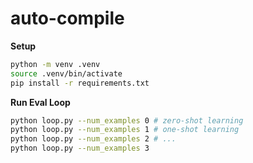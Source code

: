 # auto-compile

**Setup**
```bash
python -m venv .venv
source .venv/bin/activate
pip install -r requirements.txt
```

**Run Eval Loop**
```bash
python loop.py --num_examples 0 # zero-shot learning
python loop.py --num_examples 1 # one-shot learning
python loop.py --num_examples 2 # ...
python loop.py --num_examples 3
```
